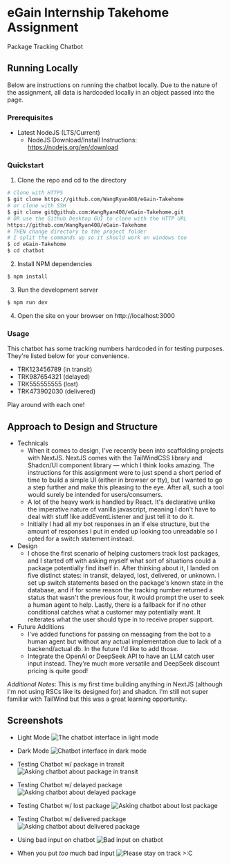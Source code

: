 # eGain Internship Takehome Assignment

Package Tracking Chatbot

## Running Locally
Below are instructions on running the chatbot locally. Due to the nature of the assignment, all data is hardcoded locally in an object passed into the page.

### Prerequisites

* Latest NodeJS (LTS/Current)
    - NodeJS Download/Install Instructions: https://nodejs.org/en/download

### Quickstart

1. Clone the repo and cd to the directory
```sh
# Clone with HTTPS
$ git clone https://github.com/WangRyan408/eGain-Takehome
# or clone with SSH
$ git clone git@github.com:WangRyan408/eGain-Takehome.git
# OR use the Github Desktop GUI to clone with the HTTP URL
https://github.com/WangRyan408/eGain-Takehome
# THEN change directory to the project folder
# I split the commands up so it should work on windows too
$ cd eGain-Takehome
$ cd chatbot
```

2. Install NPM dependencies
```sh
$ npm install
```

3. Run the development server 
```sh
$ npm run dev
```

4. Open the site on your browser on http://localhost:3000


### Usage

This chatbot has some tracking numbers hardcoded in for testing purposes. They're listed below for your convenience.
- TRK123456789 (in transit)
- TRK987654321 (delayed)
- TRK555555555 (lost)
- TRK473902030 (delivered)

Play around with each one!

## Approach to Design and Structure

- Technicals
   - When it comes to design, I've recently been into scaffolding projects with NextJS. NextJS comes with the TailWindCSS library and Shadcn/UI component library &mdash; which I think looks amazing. The instructions for this assignment were to just spend a short period of time to build a simple UI (either in browser or tty), but I wanted to go a step further and make this pleasing to the eye. After all, such a tool would surely be intended for users/consumers.
   - A lot of the heavy work is handled by React. It's declarative unlike the imperative nature of vanilla javascript, meaning I don't have to deal with stuff like addEventListener and just tell it to do it.
   - Initially I had all my bot responses in an if else structure, but the amount of responses I put in ended up looking too unreadable so I opted for a switch statement instead. 
- Design
    - I chose the first scenario of helping customers track lost packages, and I started off with asking myself what sort of situations could a package potentially find itself in. After thinking about it, I landed on five distinct states: in transit, delayed, lost, delivered, or unknown. I set up switch statements based on the package's known state in the database, and if for some reason the tracking number returned a status that wasn't the previous four, it would prompt the user to seek a human agent to help. Lastly, there is a fallback for if no other conditional catches what a customer may potentially want. It reiterates what the user should type in to receive proper support. 
- Future Additions
    - I've added functions for passing on messaging from the bot to a human agent but without any actual implementation due to lack of a backend/actual db. In the future I'd like to add those.
    - Integrate the OpenAI or DeepSeek API to have an LLM catch user input instead. They're much more versatile and DeepSeek discount pricing is quite good!

*Additional Notes*: This is my first time building anything in NextJS (although I'm not using RSCs like its designed for) and shadcn. I'm still not super familiar with TailWind but this was a great learning opportunity. 


## Screenshots

- Light Mode
![The chatbot interface in light mode](./images/package_tracker_light.png)

- Dark Mode
![Chatbot interface in dark mode](./images/package_tracker_dark.png)

- Testing Chatbot w/ package in transit
![Asking chatbot about package in transit](./images/package_tracker_in_transit.png)

- Testing Chatbot w/ delayed package
![Asking chatbot about delayed package](./images/package_tracker_delayed.png)

- Testing Chatbot w/ lost package
![Asking chatbot about lost package](./images/package_tracker_lost.png)

- Testing Chatbot w/ delivered package
![Asking chatbot about delivered package](./images/package_tracker_delivered.png)

- Using bad input on chatbot
![Bad input on chatbot](./images/package_tracker_badInput.png)

- When you put *too* much bad input
![Please stay on track >:C](./images/package_tracker_toomany_badInputs.png)